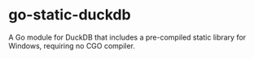 # go-static-duckdb
A Go module for DuckDB that includes a pre-compiled static library for Windows, requiring no CGO compiler.
